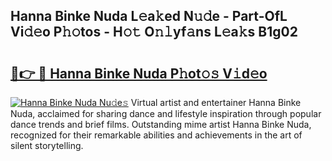 ## Hanna Binke Nuda L𝚎a𝚔ed N𝚞𝚍e - Part-OfL Vi𝚍𝚎o P𝚑𝚘tos - H𝚘𝚝 O𝚗𝚕yf𝚊ns L𝚎a𝚔s B1g02

# <h2><a href="http://kfdl4x.oniu.top/?m=Hanna+Binke+Nuda">🔗👉 🔴 Hanna Binke Nuda P𝚑ot𝚘𝚜 V𝚒d𝚎o</a></h2>

[![Hanna Binke Nuda Nu𝚍e𝚜](https://i.imgur.com/0qMVB7G.gif)](http://kfdl4x.oniu.top/?m=Hanna+Binke+Nuda)
Virtual artist and entertainer Hanna Binke Nuda, acclaimed for sharing dance and lifestyle inspiration through popular dance trends and brief films. Outstanding mime artist Hanna Binke Nuda, recognized for their remarkable abilities and achievements in the art of silent storytelling.  
